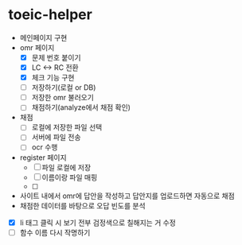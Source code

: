 # toeic-helper

+ 메인페이지 구현
+ omr 페이지
  - [x] 문제 번호 붙이기 
  - [x] LC <-> RC 전환
  - [x] 체크 기능 구현
  - [ ] 저장하기(로컬 or DB)
  - [ ] 저장한 omr 불러오기
  - [ ] 채점하기(analyze에서 채점 확인)
+ 채점
  - [ ] 로컬에 저장한 파일 선택
  - [ ] 서버에 파일 전송
  - [ ] ocr 수행
+ register 페이지
  - [ ] 파일 로컬에 저장
  - [ ] 이름이랑 파일 매핑
  - [ ] 
+ 사이트 내에서 omr에 답안을 작성하고 답안지를 업로드하면 자동으로 채점
+ 채점한 데이터를 바탕으로 오답 빈도를 분석
- [x] li 태그 클릭 시 보기 전부 검정색으로 칠해지는 거 수정
- [ ] 함수 이름 다시 작명하기
